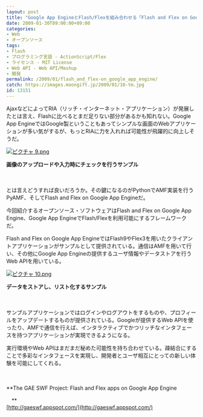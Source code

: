 ```yaml
---
layout: post
title: "Google App EngineとFlash/Flexを組み合わせる「Flash and Flex on Google App Engine」"
date: 2009-01-30T09:00:00+09:00
categories:
- Web
- オープンソース
tags: 
- Flash
- プログラミング言語 - ActionScript/Flex
- ライセンス - MIT License
- Web API - Web API/Mashup
- 開発
permalink: /2009/01/flash_and_flex-on_google_app_engine/
catch: https://images.moongift.jp/2009/01/10-tm.jpg
id: 13151
---
```

AjaxなどによってRIA（リッチ・インターネット・アプリケーション）が発展したとは言え、Flashに比べるとまだ足りない部分があるかも知れない。Google App EngineではGoogle製ということもあってシンプルな画面のWebアプリケーションが多い気がするが、もっとRIAに力を入れれば可能性が飛躍的に向上しそうだ。

  

[![ピクチャ 9.png](https://images.moongift.jp/2009/01/9-tm1.jpg)](https://images.moongift.jp/2009/01/91.png)  
  
**画像のアップロードや入力時にチェックを行うサンプル**

  

　

  

とは言えどうすれば良いだろうか。その鍵になるのがPythonでAMF実装を行うPyAMF、そしてFlash and Flex on Google App Engineだ。

  

今回紹介するオープンソース・ソフトウェアはFlash and Flex on Google App Engine、Google App EngineでFlash/Flexを利用可能にするフレームワークだ。

  
<!--more-->

Flash and Flex on Google App EngineではFlash9やFlex3を用いたクライアントアプリケーションがサンプルとして提供されている。通信はAMFを用いて行い、その他にGoogle App Engineの提供するユーザ情報やデータストアを行うWeb APIを用いている。

  

[![ピクチャ 10.png](https://images.moongift.jp/2009/01/10-tm.jpg)](https://images.moongift.jp/2009/01/10.png)  
  
**データをストアし、リスト化するサンプル**

  

　

  

サンプルアプリケーションではログインやログアウトをするものや、プロフィールをアップデートするものが提供されている。Googleが提供するWeb APIを使ったり、AMFで通信を行えば、インタラクティブでかつリッチなインタフェースを持つアプリケーションが実現できるようになる。

  

実行環境やWeb APIはまだまだ秘めた可能性を持ち合わせている。疎結合にすることで多彩なインタフェースを実現し、開発者とユーザ相互にとっての新しい体験を可能にしてくれる。

  

　

  

**The GAE SWF Project: Flash and Flex apps on Google App Engine  
  
　**  
  [http://gaeswf.appspot.com/](http://gaeswf.appspot.com/)

  
